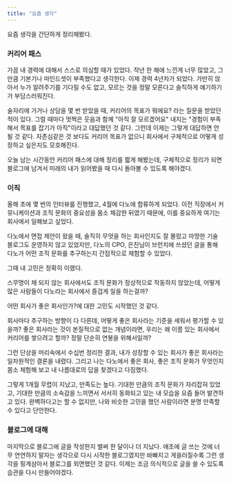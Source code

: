 ```yaml
---
title: "요즘 생각"
---
```


요즘 생각을 간단하게 정리해봤다.

### 커리어 패스

가끔 내 경력에 대해서 스스로 의심할 때가 있었다. 작년 한 해에 느낀게 너무 많았고, 그만큼 기본기나 마인드셋이 부족했다고 생각한다. 이제 경력 4년차가 되었다. 가만히 앉아서 누가 알려주기를 기다릴 수도 없고, 모르는 것을 정말 모른다고 솔직하게 얘기하기가 부담스러워진다.

술자리에 가거나 상담을 몇 번 받았을 때, 커리어의 목표가 뭐에요? 라는 질문을 받았던 적이 있다. 그럴 때마다 멋쩍은 웃음과 함께 "아직 잘 모르겠어요" 내지는 "경험이 부족해서 목표를 잡기가 아직"이라고 대답했던 것 같다. 그런데 이제는 그렇게 대답하면 안될 것 같다. 자존심같은 것 보다도 커리어 목표가 없으니 회사에서 구체적으로 어떻게 성장하고 싶은지도 모호해진다.

오늘 남는 시간동안 커리어 패스에 대해 정리를 짧게 해봤는데, 구체적으로 정리가 되면 블로그에 남겨서 미래의 내가 읽어봤을 때 다시 돌아볼 수 있도록 해야겠다.

### 이직

올해 초에 몇 번의 인터뷰를 진행했고, 4월에 다노에 합류하게 되었다. 이전 직장에서 커뮤니케이션과 조직 문화의 중요성을 몸소 체감한 뒤였기 때문에, 이를 중요하게 여기는 회사에서 일해보고 싶었다.

다노에서 면접 제안이 왔을 때, 솔직히 무엇을 하는 회사인지도 잘 몰랐고 마땅한 기술 블로그도 운영하지 않고 있었지만, 다노의 CPO, 은진님이 브런치에 쓰셨던 글을 통해 다노가 어떤 조직 문화를 추구하는지 간접적으로 체험할 수 있었다.

그때 내 고민은 정확히 이랬다.

스무명이 채 되지 않는 회사에서도 조직 문화가 정상적으로 작동하지 않았는데, 어떻게 많은 사람들이 다노라는 회사에서 즐겁게 일을 하는걸까?

어떤 회사가 좋은 회사인가?에 대한 고민도 시작했던 것 같다.

회사마다 추구하는 방향이 다 다른데, 어떻게 좋은 회사라는 기준을 세워서 평가할 수 있을까? 좋은 회사라는 것이 본질적으로 없는 개념이라면, 우리는 왜 이름 있는 회사에서 커리어를 쌓으려고 할까? 정말 단순히 연봉을 위해서일까?

그런 단상을 머리속에서 수십번 정리한 결과, 내가 성장할 수 있는 회사가 좋은 회사라는 일차원적인 결론을 내렸다. 그리고 나는 다노에서 좋은 회사, 좋은 조직 문화가 무엇인지 몸소 체험해 보고 내 나름대로의 답을 찾겠다고 다짐했다.

그렇게 1개월 무렵이 지났고, 만족도는 높다. 기대한 만큼의 조직 문화가 자리잡혀 있었고, 기대한 만큼의 소속감을 느끼면서 서서히 동화되고 있는 내 모습을 요즘 들어 발견하고 있다. 완벽하다고는 할 수 없지만, 나와 비슷한 고민을 했던 사람이라면 분명 만족할 수 있다고 단언한다.

### 블로그에 대해

마지막으로 블로그에 글을 작성한지 벌써 한 달이나 더 지났다. 애초에 글 쓰는 것에 너무 연연하지 말자는 생각으로 다시 시작한 블로그였지만 바빠지고 게을러질수록 그런 생각을 핑계삼아서 블로그를 외면했던 것 같다. 이제는 조금 의식적으로 글을 쓸 수 있도록 습관을 다시 만들어야겠다.